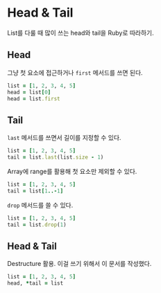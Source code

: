 # Head & Tail

List를 다룰 때 많이 쓰는 head와 tail을 Ruby로 따라하기.

## Head

그냥 첫 요소에 접근하거나 `first` 메서드를 쓰면 된다.

```ruby
list = [1, 2, 3, 4, 5]
head = list[0]
head = list.first
```

## Tail

`last` 메서드를 쓰면서 길이를 지정할 수 있다.

```ruby
list = [1, 2, 3, 4, 5]
tail = list.last(list.size - 1)
```

Array에 range를 활용해 첫 요소만 제외할 수 있다.

```ruby
list = [1, 2, 3, 4, 5]
tail = list[1..-1]
```

`drop` 메서드를 쓸 수 있다.

```ruby
list = [1, 2, 3, 4, 5]
tail = list.drop(1)
```

## Head & Tail

Destructure 활용. 이걸 쓰기 위해서 이 문서를 작성했다.

```ruby
list = [1, 2, 3, 4, 5]
head, *tail = list
```
